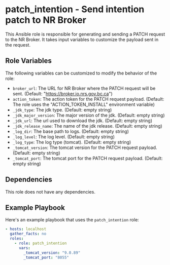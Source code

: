 # patch_intention - Send intention patch to NR Broker

This Ansible role is responsible for generating and sending a PATCH request to the NR Broker. It takes input variables to customize the payload sent in the request.

## Role Variables

The following variables can be customized to modify the behavior of the role:

- `broker_url`: The URL for NR Broker where the PATCH request will be sent. (Default: "https://broker.io.nrs.gov.bc.ca")
- `action_token`: The action token for the PATCH request payload. (Default: The role uses the "ACTION_TOKEN_INSTALL" environment variable)
- `_jdk_type`: The jdk type. (Default: empty string)
- `_jdk_major_version`: The major version of the jdk. (Default: empty string)
- `_jdk_url`: The url used to download the jdk. (Default: empty string)
- `_jdk_release_name`: The name of the jdk release. (Default: empty string)
- `_log_dir`: The base path to logs. (Default: empty string)
- `_log_level`: The log level. (Default: empty string)
- `_log_type`: The log type (tomcat). (Default: empty string)
- `_tomcat_version`: The tomcat version for the PATCH request payload. (Default: empty string)
- `_tomcat_port`: The tomcat port for the PATCH request payload. (Default: empty string)

## Dependencies

This role does not have any dependencies.

## Example Playbook

Here's an example playbook that uses the `patch_intention` role:

```yaml
- hosts: localhost
  gather_facts: no
  roles:
    - role: patch_intention
      vars:
        _tomcat_version: "9.0.89"
        _tomcat_port: "8055"
